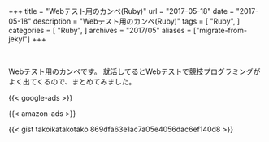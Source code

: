 +++
title = "Webテスト用のカンペ(Ruby)"
url = "2017-05-18"
date = "2017-05-18"
description = "Webテスト用のカンペ(Ruby)"
tags = [
    "Ruby",
]
categories = [
    "Ruby",
]
archives = "2017/05"
aliases = ["migrate-from-jekyl"]
+++

<br>

Webテスト用のカンペです。
就活してるとWebテストで競技プログラミングがよく出てくるので、まとめてみました。


<!-- Google Ads -->
{{< google-ads >}}

<!-- Amazon Ads -->
{{< amazon-ads >}}

{{< gist takoikatakotako 869dfa63e1ac7a05e4056dac6ef140d8 >}}
